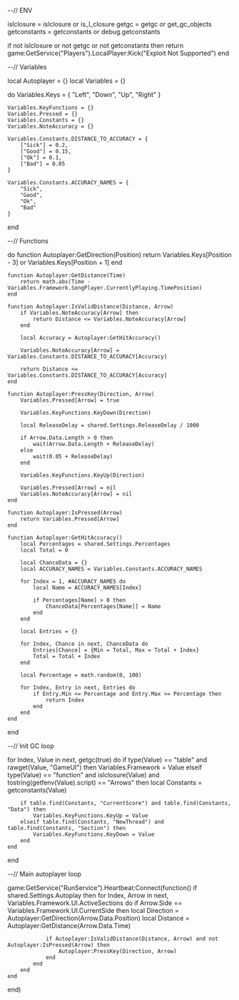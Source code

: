 --// ENV

islclosure = islclosure or is_l_closure
getgc = getgc or get_gc_objects
getconstants = getconstants or debug.getconstants

if not islclosure or not getgc or not getconstants then 
    return game:GetService("Players").LocalPlayer:Kick("Exploit Not Supported")
end

--// Variables

local Autoplayer = {}
local Variables = {}

do 
    Variables.Keys = {
        "Left",
        "Down",
        "Up",
        "Right"
    }

    Variables.KeyFunctions = {}
    Variables.Pressed = {}
    Variables.Constants = {}
    Variables.NoteAccuracy = {}

    Variables.Constants.DISTANCE_TO_ACCURACY = {
        ["Sick"] = 0.2,
        ["Good"] = 0.15,
        ["Ok"] = 0.1,
        ["Bad"] = 0.05
    }

    Variables.Constants.ACCURACY_NAMES = {
        "Sick", 
        "Good", 
        "Ok", 
        "Bad"
    }
end

--// Functions

do 
    function Autoplayer:GetDirection(Position)
        return Variables.Keys[Position - 3] or Variables.Keys[Position + 1]
    end 

    function Autoplayer:GetDistance(Time)
        return math.abs(Time - Variables.Framework.SongPlayer.CurrentlyPlaying.TimePosition)
    end

    function Autoplayer:IsValidDistance(Distance, Arrow)
        if Variables.NoteAccuracy[Arrow] then 
            return Distance <= Variables.NoteAccuracy[Arrow]
        end
            
        local Accuracy = Autoplayer:GetHitAccuracy() 

        Variables.NoteAccuracy[Arrow] = Variables.Constants.DISTANCE_TO_ACCURACY[Accuracy]

        return Distance <= Variables.Constants.DISTANCE_TO_ACCURACY[Accuracy]
    end 

    function Autoplayer:PressKey(Direction, Arrow)
        Variables.Pressed[Arrow] = true

        Variables.KeyFunctions.KeyDown(Direction)
        
        local ReleaseDelay = shared.Settings.ReleaseDelay / 1000

        if Arrow.Data.Length > 0 then
            wait(Arrow.Data.Length + ReleaseDelay)
        else
            wait(0.05 + ReleaseDelay)
        end

        Variables.KeyFunctions.KeyUp(Direction)

        Variables.Pressed[Arrow] = nil
        Variables.NoteAccuracy[Arrow] = nil
    end

    function Autoplayer:IsPressed(Arrow)
        return Variables.Pressed[Arrow]
    end
        
    function Autoplayer:GetHitAccuracy()
        local Percentages = shared.Settings.Percentages
        local Total = 0 
        
        local ChanceData = {} 
        local ACCURACY_NAMES = Variables.Constants.ACCURACY_NAMES
        
        for Index = 1, #ACCURACY_NAMES do 
            local Name = ACCURACY_NAMES[Index] 
            
            if Percentages[Name] > 0 then 
                ChanceData[Percentages[Name]] = Name 
            end
        end
        
        local Entries = {} 
        
        for Index, Chance in next, ChanceData do 
            Entries[Chance] = {Min = Total, Max = Total + Index} 
            Total = Total + Index 
        end
        
        local Percentage = math.random(0, 100) 
        
        for Index, Entry in next, Entries do 
            if Entry.Min <= Percentage and Entry.Max >= Percentage then 
                return Index
            end
        end 
    end
end

--// Init GC loop

for Index, Value in next, getgc(true) do
    if type(Value) == "table" and rawget(Value, "GameUI") then
        Variables.Framework = Value
    elseif type(Value) == "function" and islclosure(Value) and tostring(getfenv(Value).script) == "Arrows" then
		local Constants = getconstants(Value)
		 
		if table.find(Constants, "CurrentScore") and table.find(Constants, "Data") then 
			Variables.KeyFunctions.KeyUp = Value 
		elseif table.find(Constants, "NewThread") and table.find(Constants, "Section") then
			Variables.KeyFunctions.KeyDown = Value 
		end 
    end
end

--// Main autoplayer loop

game:GetService("RunService").Heartbeat:Connect(function()
    if shared.Settings.Autoplay then
        for Index, Arrow in next, Variables.Framework.UI.ActiveSections do
            if Arrow.Side == Variables.Framework.UI.CurrentSide then 
                local Direction = Autoplayer:GetDirection(Arrow.Data.Position)
                local Distance = Autoplayer:GetDistance(Arrow.Data.Time)

                if Autoplayer:IsValidDistance(Distance, Arrow) and not Autoplayer:IsPressed(Arrow) then 
                    Autoplayer:PressKey(Direction, Arrow)
                end
            end 
        end
    end
end)
